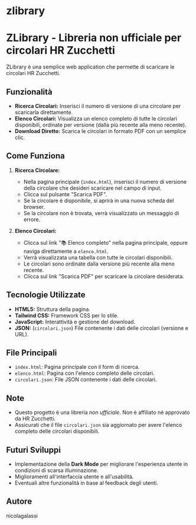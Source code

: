 # zlibrary

# ZLibrary - Libreria non ufficiale per circolari HR Zucchetti

ZLibrary è una semplice web application che permette di scaricare le circolari HR Zucchetti.

## Funzionalità

* **Ricerca Circolari:** Inserisci il numero di versione di una circolare per scaricarla direttamente.
* **Elenco Circolari:** Visualizza un elenco completo di tutte le circolari disponibili, ordinate per versione (dalla più recente alla meno recente).
* **Download Diretto:** Scarica le circolari in formato PDF con un semplice clic.

## Come Funziona

1.  **Ricerca Circolare:**
    * Nella pagina principale (`index.html`), inserisci il numero di versione della circolare che desideri scaricare nel campo di input.
    * Clicca sul pulsante "Scarica PDF".
    * Se la circolare è disponibile, si aprirà in una nuova scheda del browser.
    * Se la circolare non è trovata, verrà visualizzato un messaggio di errore.

2.  **Elenco Circolari:**
    * Clicca sul link "📚 Elenco completo" nella pagina principale, oppure naviga direttamente a `elenco.html`.
    * Verrà visualizzata una tabella con tutte le circolari disponibili.
    * Le circolari sono ordinate dalla versione più recente alla meno recente.
    * Clicca sul link "Scarica PDF" per scaricare la circolare desiderata.

## Tecnologie Utilizzate

* **HTML5:** Struttura della pagina.
* **Tailwind CSS:** Framework CSS per lo stile.
* **JavaScript:** Interattività e gestione del download.
* **JSON:** (`circolari.json`) File contenente i dati delle circolari (versione e URL).

## File Principali

* `index.html`: Pagina principale con il form di ricerca.
* `elenco.html`: Pagina con l'elenco completo delle circolari.
* `circolari.json`: File JSON contenente i dati delle circolari.

## Note

* Questo progetto è una libreria *non ufficiale*. Non è affiliato né approvato da HR Zucchetti.
* Assicurati che il file `circolari.json` sia aggiornato per avere l'elenco completo delle circolari disponibili.

## Futuri Sviluppi

* Implementazione della **Dark Mode** per migliorare l'esperienza utente in condizioni di scarsa illuminazione.
* Miglioramenti all'interfaccia utente e all'usabilità.
* Eventuali altre funzionalità in base al feedback degli utenti.

## Autore

nicolagalassi
